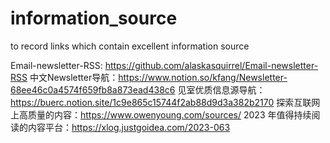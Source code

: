 # information_source
 to record links which contain excellent  information source

Email-newsletter-RSS: https://github.com/alaskasquirrel/Email-newsletter-RSS
中文Newsletter导航：https://www.notion.so/kfang/Newsletter-68ee46c0a4574f659fb8a873ead438c6
见室优质信息源导航：https://buerc.notion.site/1c9e865c15744f2ab88d9d3a382b2170
探索互联网上高质量的内容：https://www.owenyoung.com/sources/
2023 年值得持续阅读的内容平台：https://xlog.justgoidea.com/2023-063